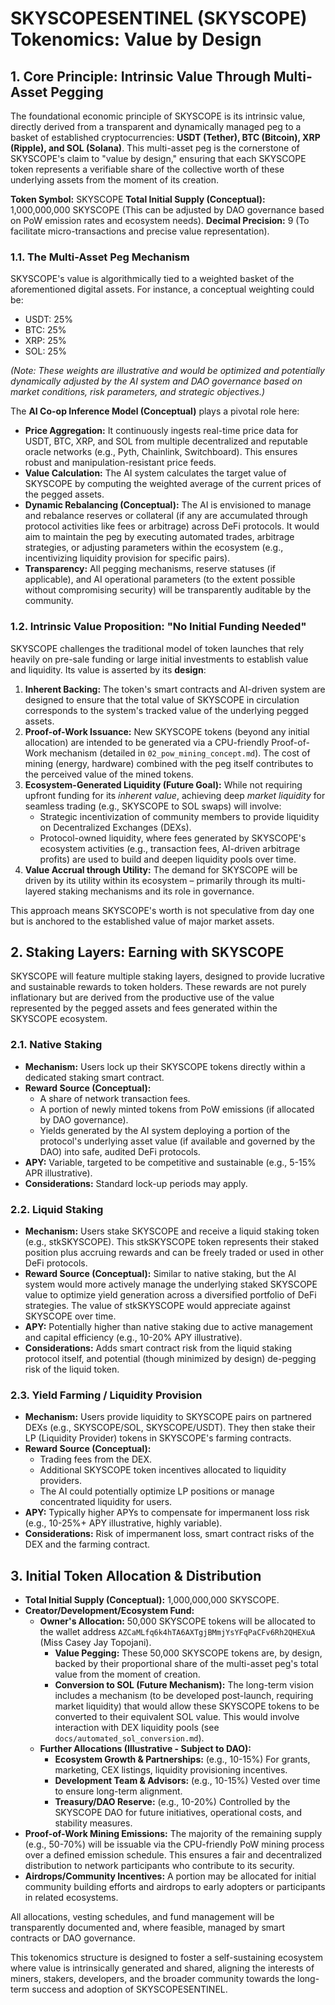 # SKYSCOPESENTINEL (SKYSCOPE) Tokenomics: Value by Design

## 1. Core Principle: Intrinsic Value Through Multi-Asset Pegging

The foundational economic principle of SKYSCOPE is its intrinsic value, directly derived from a transparent and dynamically managed peg to a basket of established cryptocurrencies: **USDT (Tether), BTC (Bitcoin), XRP (Ripple), and SOL (Solana)**. This multi-asset peg is the cornerstone of SKYSCOPE's claim to "value by design," ensuring that each SKYSCOPE token represents a verifiable share of the collective worth of these underlying assets from the moment of its creation.

**Token Symbol:** SKYSCOPE
**Total Initial Supply (Conceptual):** 1,000,000,000 SKYSCOPE (This can be adjusted by DAO governance based on PoW emission rates and ecosystem needs).
**Decimal Precision:** 9 (To facilitate micro-transactions and precise value representation).

### 1.1. The Multi-Asset Peg Mechanism

SKYSCOPE's value is algorithmically tied to a weighted basket of the aforementioned digital assets. For instance, a conceptual weighting could be:

*   USDT: 25%
*   BTC: 25%
*   XRP: 25%
*   SOL: 25%

*(Note: These weights are illustrative and would be optimized and potentially dynamically adjusted by the AI system and DAO governance based on market conditions, risk parameters, and strategic objectives.)*

The **AI Co-op Inference Model (Conceptual)** plays a pivotal role here:

*   **Price Aggregation:** It continuously ingests real-time price data for USDT, BTC, XRP, and SOL from multiple decentralized and reputable oracle networks (e.g., Pyth, Chainlink, Switchboard). This ensures robust and manipulation-resistant price feeds.
*   **Value Calculation:** The AI system calculates the target value of SKYSCOPE by computing the weighted average of the current prices of the pegged assets.
*   **Dynamic Rebalancing (Conceptual):** The AI is envisioned to manage and rebalance reserves or collateral (if any are accumulated through protocol activities like fees or arbitrage) across DeFi protocols. It would aim to maintain the peg by executing automated trades, arbitrage strategies, or adjusting parameters within the ecosystem (e.g., incentivizing liquidity provision for specific pairs).
*   **Transparency:** All pegging mechanisms, reserve statuses (if applicable), and AI operational parameters (to the extent possible without compromising security) will be transparently auditable by the community.

### 1.2. Intrinsic Value Proposition: "No Initial Funding Needed"

SKYSCOPE challenges the traditional model of token launches that rely heavily on pre-sale funding or large initial investments to establish value and liquidity. Its value is asserted by its **design**:

1.  **Inherent Backing:** The token's smart contracts and AI-driven system are designed to ensure that the total value of SKYSCOPE in circulation corresponds to the system's tracked value of the underlying pegged assets.
2.  **Proof-of-Work Issuance:** New SKYSCOPE tokens (beyond any initial allocation) are intended to be generated via a CPU-friendly Proof-of-Work mechanism (detailed in `02_pow_mining_concept.md`). The cost of mining (energy, hardware) combined with the peg itself contributes to the perceived value of the mined tokens.
3.  **Ecosystem-Generated Liquidity (Future Goal):** While not requiring upfront funding for its *inherent value*, achieving deep *market liquidity* for seamless trading (e.g., SKYSCOPE to SOL swaps) will involve:
    *   Strategic incentivization of community members to provide liquidity on Decentralized Exchanges (DEXs).
    *   Protocol-owned liquidity, where fees generated by SKYSCOPE's ecosystem activities (e.g., transaction fees, AI-driven arbitrage profits) are used to build and deepen liquidity pools over time.
4.  **Value Accrual through Utility:** The demand for SKYSCOPE will be driven by its utility within its ecosystem – primarily through its multi-layered staking mechanisms and its role in governance.

This approach means SKYSCOPE's worth is not speculative from day one but is anchored to the established value of major market assets.

## 2. Staking Layers: Earning with SKYSCOPE

SKYSCOPE will feature multiple staking layers, designed to provide lucrative and sustainable rewards to token holders. These rewards are not purely inflationary but are derived from the productive use of the value represented by the pegged assets and fees generated within the SKYSCOPE ecosystem.

### 2.1. Native Staking

*   **Mechanism:** Users lock up their SKYSCOPE tokens directly within a dedicated staking smart contract.
*   **Reward Source (Conceptual):**
    *   A share of network transaction fees.
    *   A portion of newly minted tokens from PoW emissions (if allocated by DAO governance).
    *   Yields generated by the AI system deploying a portion of the protocol's underlying asset value (if available and governed by the DAO) into safe, audited DeFi protocols.
*   **APY:** Variable, targeted to be competitive and sustainable (e.g., 5-15% APR illustrative).
*   **Considerations:** Standard lock-up periods may apply.

### 2.2. Liquid Staking

*   **Mechanism:** Users stake SKYSCOPE and receive a liquid staking token (e.g., stkSKYSCOPE). This stkSKYSCOPE token represents their staked position plus accruing rewards and can be freely traded or used in other DeFi protocols.
*   **Reward Source (Conceptual):** Similar to native staking, but the AI system would more actively manage the underlying staked SKYSCOPE value to optimize yield generation across a diversified portfolio of DeFi strategies. The value of stkSKYSCOPE would appreciate against SKYSCOPE over time.
*   **APY:** Potentially higher than native staking due to active management and capital efficiency (e.g., 10-20% APY illustrative).
*   **Considerations:** Adds smart contract risk from the liquid staking protocol itself, and potential (though minimized by design) de-pegging risk of the liquid token.

### 2.3. Yield Farming / Liquidity Provision

*   **Mechanism:** Users provide liquidity to SKYSCOPE pairs on partnered DEXs (e.g., SKYSCOPE/SOL, SKYSCOPE/USDT). They then stake their LP (Liquidity Provider) tokens in SKYSCOPE's farming contracts.
*   **Reward Source (Conceptual):**
    *   Trading fees from the DEX.
    *   Additional SKYSCOPE token incentives allocated to liquidity providers.
    *   The AI could potentially optimize LP positions or manage concentrated liquidity for users.
*   **APY:** Typically higher APYs to compensate for impermanent loss risk (e.g., 10-25%+ APY illustrative, highly variable).
*   **Considerations:** Risk of impermanent loss, smart contract risks of the DEX and the farming contract.

## 3. Initial Token Allocation & Distribution

*   **Total Initial Supply (Conceptual):** 1,000,000,000 SKYSCOPE.
*   **Creator/Development/Ecosystem Fund:**
    *   **Owner's Allocation:** 50,000 SKYSCOPE tokens will be allocated to the wallet address `AZCaMLfq6k4hTA6AXTgjBMmjYsYFqPaCFv6Rh2QHEXuA` (Miss Casey Jay Topojani).
        *   **Value Pegging:** These 50,000 SKYSCOPE tokens are, by design, backed by their proportional share of the multi-asset peg's total value from the moment of creation.
        *   **Conversion to SOL (Future Mechanism):** The long-term vision includes a mechanism (to be developed post-launch, requiring market liquidity) that would allow these SKYSCOPE tokens to be converted to their equivalent SOL value. This would involve interaction with DEX liquidity pools (see `docs/automated_sol_conversion.md`).
    *   **Further Allocations (Illustrative - Subject to DAO):**
        *   **Ecosystem Growth & Partnerships:** (e.g., 10-15%) For grants, marketing, CEX listings, liquidity provisioning incentives.
        *   **Development Team & Advisors:** (e.g., 10-15%) Vested over time to ensure long-term alignment.
        *   **Treasury/DAO Reserve:** (e.g., 10-20%) Controlled by the SKYSCOPE DAO for future initiatives, operational costs, and stability measures.
*   **Proof-of-Work Mining Emissions:** The majority of the remaining supply (e.g., 50-70%) will be issuable via the CPU-friendly PoW mining process over a defined emission schedule. This ensures a fair and decentralized distribution to network participants who contribute to its security.
*   **Airdrops/Community Incentives:** A portion may be allocated for initial community building efforts and airdrops to early adopters or participants in related ecosystems.

All allocations, vesting schedules, and fund management will be transparently documented and, where feasible, managed by smart contracts or DAO governance.

This tokenomics structure is designed to foster a self-sustaining ecosystem where value is intrinsically generated and shared, aligning the interests of miners, stakers, developers, and the broader community towards the long-term success and adoption of SKYSCOPESENTINEL.
